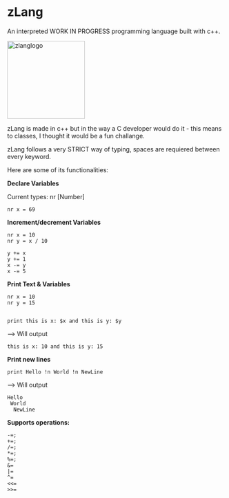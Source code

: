 # zLang
An interpreted WORK IN PROGRESS programming language built with c++.

<img width="180" height="180" alt="zlanglogo" src="https://github.com/user-attachments/assets/8d7c95fd-9e27-43d2-8eda-edb16794cb3e" />

zLang is made in c++ but in the way a C developer would do it - this means to classes, I thought it would be a fun challange.

zLang follows a very STRICT way of typing, spaces are requiered between every keyword.

Here are some of its functionalities:

**Declare Variables**

Current types: nr [Number]

```zLang
nr x = 69
```

**Increment/decrement Variables**

```zLang
nr x = 10
nr y = x / 10

y += x
y += 1
x -= y
x -= 5
```

**Print Text & Variables**

```zLang
nr x = 10
nr y = 15


print this is x: $x and this is y: $y
```

--> Will output

```zLang
this is x: 10 and this is y: 15
```

**Print new lines**

```zlang 
print Hello !n World !n NewLine
```
--> Will output

```zLang
Hello
 World
  NewLine
```

**Supports operations:**
```zLang
-=;
+=;
/=;
*=;
%=;
&=  
|=  
^=  
<<= 
>>= 
```
